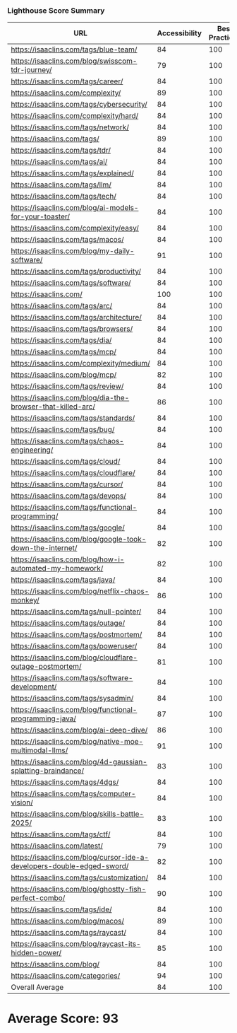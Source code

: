 ### Lighthouse Score Summary
| URL | Accessibility | Best Practices | Performance | SEO |
|-----|---------------|----------------|-------------|-----|
| https://isaaclins.com/tags/blue-team/ | 84 | 100 | 63 | 100 |
| https://isaaclins.com/blog/swisscom-tdr-journey/ | 79 | 100 | 37 | 100 |
| https://isaaclins.com/tags/career/ | 84 | 100 | 100 | 100 |
| https://isaaclins.com/complexity/ | 89 | 100 | 100 | 100 |
| https://isaaclins.com/tags/cybersecurity/ | 84 | 100 | 100 | 100 |
| https://isaaclins.com/complexity/hard/ | 84 | 100 | 100 | 100 |
| https://isaaclins.com/tags/network/ | 84 | 100 | 100 | 100 |
| https://isaaclins.com/tags/ | 89 | 100 | 100 | 100 |
| https://isaaclins.com/tags/tdr/ | 84 | 100 | 100 | 100 |
| https://isaaclins.com/tags/ai/ | 84 | 100 | 100 | 100 |
| https://isaaclins.com/tags/explained/ | 84 | 100 | 100 | 100 |
| https://isaaclins.com/tags/llm/ | 84 | 100 | 100 | 100 |
| https://isaaclins.com/tags/tech/ | 84 | 100 | 100 | 100 |
| https://isaaclins.com/blog/ai-models-for-your-toaster/ | 84 | 100 | 34 | 100 |
| https://isaaclins.com/complexity/easy/ | 84 | 100 | 100 | 100 |
| https://isaaclins.com/tags/macos/ | 84 | 100 | 100 | 100 |
| https://isaaclins.com/blog/my-daily-software/ | 91 | 100 | 100 | 100 |
| https://isaaclins.com/tags/productivity/ | 84 | 100 | 100 | 100 |
| https://isaaclins.com/tags/software/ | 84 | 100 | 100 | 100 |
| https://isaaclins.com/ | 100 | 100 | 100 | 100 |
| https://isaaclins.com/tags/arc/ | 84 | 100 | 100 | 100 |
| https://isaaclins.com/tags/architecture/ | 84 | 100 | 100 | 100 |
| https://isaaclins.com/tags/browsers/ | 84 | 100 | 100 | 100 |
| https://isaaclins.com/tags/dia/ | 84 | 100 | 100 | 100 |
| https://isaaclins.com/tags/mcp/ | 84 | 100 | 100 | 100 |
| https://isaaclins.com/complexity/medium/ | 84 | 100 | 100 | 100 |
| https://isaaclins.com/blog/mcp/ | 82 | 100 | 34 | 100 |
| https://isaaclins.com/tags/review/ | 84 | 100 | 100 | 100 |
| https://isaaclins.com/blog/dia-the-browser-that-killed-arc/ | 86 | 100 | 41 | 100 |
| https://isaaclins.com/tags/standards/ | 84 | 100 | 100 | 100 |
| https://isaaclins.com/tags/bug/ | 84 | 100 | 100 | 100 |
| https://isaaclins.com/tags/chaos-engineering/ | 84 | 100 | 100 | 100 |
| https://isaaclins.com/tags/cloud/ | 84 | 100 | 100 | 100 |
| https://isaaclins.com/tags/cloudflare/ | 84 | 100 | 100 | 100 |
| https://isaaclins.com/tags/cursor/ | 84 | 100 | 100 | 100 |
| https://isaaclins.com/tags/devops/ | 84 | 100 | 100 | 100 |
| https://isaaclins.com/tags/functional-programming/ | 84 | 100 | 100 | 100 |
| https://isaaclins.com/tags/google/ | 84 | 100 | 100 | 100 |
| https://isaaclins.com/blog/google-took-down-the-internet/ | 82 | 100 | 34 | 100 |
| https://isaaclins.com/blog/how-i-automated-my-homework/ | 82 | 100 | 41 | 100 |
| https://isaaclins.com/tags/java/ | 84 | 100 | 100 | 100 |
| https://isaaclins.com/blog/netflix-chaos-monkey/ | 86 | 100 | 36 | 100 |
| https://isaaclins.com/tags/null-pointer/ | 84 | 100 | 100 | 100 |
| https://isaaclins.com/tags/outage/ | 84 | 100 | 100 | 100 |
| https://isaaclins.com/tags/postmortem/ | 84 | 100 | 100 | 100 |
| https://isaaclins.com/tags/poweruser/ | 84 | 100 | 100 | 100 |
| https://isaaclins.com/blog/cloudflare-outage-postmortem/ | 81 | 100 | 41 | 100 |
| https://isaaclins.com/tags/software-development/ | 84 | 100 | 100 | 100 |
| https://isaaclins.com/tags/sysadmin/ | 84 | 100 | 100 | 100 |
| https://isaaclins.com/blog/functional-programming-java/ | 87 | 100 | 40 | 100 |
| https://isaaclins.com/blog/ai-deep-dive/ | 86 | 100 | 32 | 100 |
| https://isaaclins.com/blog/native-moe-multimodal-llms/ | 91 | 100 | 38 | 100 |
| https://isaaclins.com/blog/4d-gaussian-splatting-braindance/ | 83 | 100 | 41 | 100 |
| https://isaaclins.com/tags/4dgs/ | 84 | 100 | 100 | 100 |
| https://isaaclins.com/tags/computer-vision/ | 84 | 100 | 100 | 100 |
| https://isaaclins.com/blog/skills-battle-2025/ | 83 | 100 | 100 | 100 |
| https://isaaclins.com/tags/ctf/ | 84 | 100 | 100 | 100 |
| https://isaaclins.com/latest/ | 79 | 100 | 40 | 100 |
| https://isaaclins.com/blog/cursor-ide-a-developers-double-edged-sword/ | 82 | 100 | 100 | 100 |
| https://isaaclins.com/tags/customization/ | 84 | 100 | 100 | 100 |
| https://isaaclins.com/blog/ghostty-fish-perfect-combo/ | 90 | 100 | 100 | 100 |
| https://isaaclins.com/tags/ide/ | 84 | 100 | 100 | 100 |
| https://isaaclins.com/blog/macos/ | 89 | 100 | 100 | 100 |
| https://isaaclins.com/tags/raycast/ | 84 | 100 | 100 | 100 |
| https://isaaclins.com/blog/raycast-its-hidden-power/ | 85 | 100 | 100 | 100 |
| https://isaaclins.com/blog/ | 84 | 100 | 100 | 100 |
| https://isaaclins.com/categories/ | 94 | 100 | 100 | 100 |
| Overall Average | 84 | 100 | 87 | 100 |

# Average Score: 93
